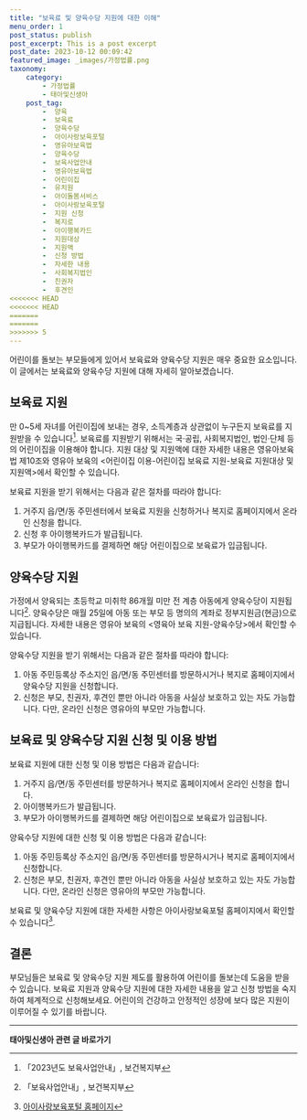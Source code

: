 ```yaml
---
title: "보육료 및 양육수당 지원에 대한 이해"
menu_order: 1
post_status: publish
post_excerpt: This is a post excerpt
post_date: 2023-10-12 00:09:42
featured_image: _images/가정법률.png
taxonomy:
    category:
        - 가정법률
        - 태아및신생아
    post_tag:
        -  양육
        -  보육료
        -  양육수당
        -  아이사랑보육포털
        -  영유아보육법
        -  양육수당
        -  보육사업안내
        -  영유아보육법
        -  어린이집
        -  유치원
        -  아이돌봄서비스
        -  아이사랑보육포털
        -  지원 신청
        -  복지로
        -  아이행복카드
        -  지원대상
        -  지원액
        -  신청 방법
        -  자세한 내용
        -  사회복지법인
        -  친권자
        -  후견인
<<<<<<< HEAD
<<<<<<< HEAD
=======
=======
>>>>>>> 5
---
```



어린이를 돌보는 부모들에게 있어서 보육료와 양육수당 지원은 매우 중요한 요소입니다. 이 글에서는 보육료와 양육수당 지원에 대해 자세히 알아보겠습니다.

## 보육료 지원

만 0~5세 자녀를 어린이집에 보내는 경우, 소득계층과 상관없이 누구든지 보육료를 지원받을 수 있습니다[^1]. 보육료를 지원받기 위해서는 국·공립, 사회복지법인, 법인·단체 등의 어린이집을 이용해야 합니다. 지원 대상 및 지원액에 대한 자세한 내용은 영유아보육법 제10조와 영유아 보육의 <어린이집 이용-어린이집 보육료 지원-보육료 지원대상 및 지원액>에서 확인할 수 있습니다.

보육료 지원을 받기 위해서는 다음과 같은 절차를 따라야 합니다:

1. 거주지 읍/면/동 주민센터에서 보육료 지원을 신청하거나 복지로 홈페이지에서 온라인 신청을 합니다.
2. 신청 후 아이행복카드가 발급됩니다.
3. 부모가 아이행복카드를 결제하면 해당 어린이집으로 보육료가 입금됩니다.

## 양육수당 지원

가정에서 양육되는 초등학교 미취학 86개월 미만 전 계층 아동에게 양육수당이 지원됩니다[^2]. 양육수당은 매월 25일에 아동 또는 부모 등 명의의 계좌로 정부지원금(현금)으로 지급됩니다. 자세한 내용은 영유아 보육의 <영육아 보육 지원-양육수당>에서 확인할 수 있습니다.

양육수당 지원을 받기 위해서는 다음과 같은 절차를 따라야 합니다:

1. 아동 주민등록상 주소지인 읍/면/동 주민센터를 방문하시거나 복지로 홈페이지에서 양육수당 지원을 신청합니다.
2. 신청은 부모, 친권자, 후견인 뿐만 아니라 아동을 사실상 보호하고 있는 자도 가능합니다. 다만, 온라인 신청은 영유아의 부모만 가능합니다.

## 보육료 및 양육수당 지원 신청 및 이용 방법

보육료 지원에 대한 신청 및 이용 방법은 다음과 같습니다:

1. 거주지 읍/면/동 주민센터를 방문하거나 복지로 홈페이지에서 온라인 신청을 합니다.
2. 아이행복카드가 발급됩니다.
3. 부모가 아이행복카드를 결제하면 해당 어린이집으로 보육료가 입금됩니다.

양육수당 지원에 대한 신청 및 이용 방법은 다음과 같습니다:

1. 아동 주민등록상 주소지인 읍/면/동 주민센터를 방문하시거나 복지로 홈페이지에서 신청합니다.
2. 신청은 부모, 친권자, 후견인 뿐만 아니라 아동을 사실상 보호하고 있는 자도 가능합니다. 다만, 온라인 신청은 영유아의 부모만 가능합니다.

보육료 및 양육수당 지원에 대한 자세한 사항은 아이사랑보육포털 홈페이지에서 확인할 수 있습니다[^3].

## 결론

부모님들은 보육료 및 양육수당 지원 제도를 활용하여 어린이를 돌보는데 도움을 받을 수 있습니다. 보육료 지원과 양육수당 지원에 대한 자세한 내용을 알고 신청 방법을 숙지하여 체계적으로 신청해보세요. 어린이의 건강하고 안정적인 성장에 보다 많은 지원이 이루어질 수 있기를 바랍니다.

[^1]: 「2023년도 보육사업안내」, 보건복지부
[^2]: 「보육사업안내」, 보건복지부
[^3]: [아이사랑보육포털 홈페이지](www.childcare.go.kr)




<!-- wp:separator -->
<hr class="wp-block-separator has-alpha-channel-opacity"/>
<!-- /wp:separator -->

<!-- wp:group {"backgroundColor":"base","layout":{"type":"constrained"}} -->
<div class="wp-block-group has-base-background-color has-background"><!-- wp:paragraph {"align":"center","fontSize":"large"} -->
<p class="has-text-align-center has-large-font-size"><strong>태아및신생아 관련 글 바로가기</strong></p>
<!-- /wp:paragraph -->


<!-- wp:latest-posts
{"categories":[{"id":1496,"count":19,"description":"","link":"https://uknowlaw.com/category/%ed%83%9c%ec%95%84%eb%b0%8f%ec%8b%a0%ec%83%9d%ec%95%84/","name":"태아및신생아","slug":"태아및신생아","taxonomy":"category","parent":0,"meta":[],"_links":{"self":[{"href":"https://uknowlaw.com/wp-json/wp/v2/categories/1496"}],"collection":[{"href":"https://uknowlaw.com/wp-json/wp/v2/categories"}],"about":[{"href":"https://uknowlaw.com/wp-json/wp/v2/taxonomies/category"}],"wp:post_type":[{"href":"https://uknowlaw.com/wp-json/wp/v2/posts?categories=1496"}],"curies":[{"name":"wp","href":"https://api.w.org/{rel}","templated":true}]}}],"postsToShow":100,"excerptLength":28,"postLayout":"grid","columns":2,"featuredImageAlign":"left","featuredImageSizeSlug":"large","fontSize":"medium"} /--></div>
<!-- /wp:group -->